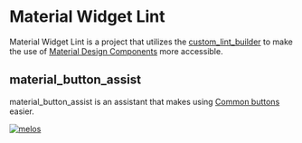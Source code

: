 # Material Widget Lint

Material Widget Lint is a project that utilizes the [custom_lint_builder](https://pub.dev/packages/custom_lint_builder) to make the use of [Material Design Components](https://m3.material.io/components) more accessible.

## material_button_assist
material_button_assist is an assistant that makes using [Common buttons](https://m3.material.io/components/buttons/overview) easier.


[![melos](https://img.shields.io/badge/maintained%20with-melos-f700ff.svg?style=flat-square)](https://github.com/invertase/melos)